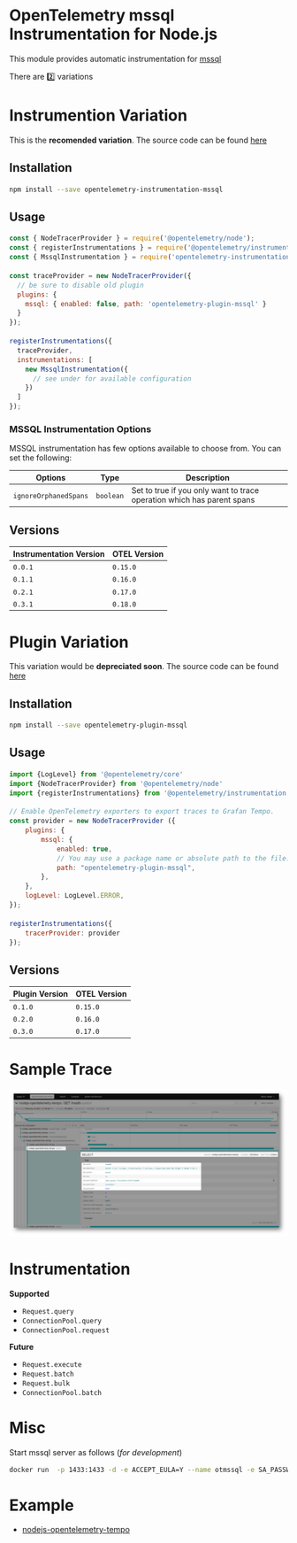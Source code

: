 # OpenTelemetry mssql Instrumentation for Node.js

This module provides automatic instrumentation for [mssql](https://www.npmjs.com/package/mssql)

There are :two: variations 

# Instrumention Variation

This is the **recomended variation**. The source code can be found [here](https://github.com/mnadeem/opentelemetry-instrumentation-mssql/tree/instrumentation)



## Installation

````bash
npm install --save opentelemetry-instrumentation-mssql
````


## Usage

````js
const { NodeTracerProvider } = require('@opentelemetry/node');
const { registerInstrumentations } = require('@opentelemetry/instrumentation');
const { MssqlInstrumentation } = require('opentelemetry-instrumentation-mssql');

const traceProvider = new NodeTracerProvider({
  // be sure to disable old plugin
  plugins: {
    mssql: { enabled: false, path: 'opentelemetry-plugin-mssql' }
  }
});

registerInstrumentations({
  traceProvider,
  instrumentations: [
    new MssqlInstrumentation({
      // see under for available configuration
    })
  ]
});

````

### MSSQL Instrumentation Options

MSSQL instrumentation has few options available to choose from. You can set the following:

| Options       | Type                       | Description                                                                               |
| --------------| ---------------------------| ----------------------------------------------------------------------------------------- |
| `ignoreOrphanedSpans` | `boolean` | Set to true if you only want to trace operation which has parent spans |

## Versions

| Instrumentation Version       | OTEL Version                       |
| --------------| ---------------------------|
| `0.0.1` | `0.15.0` |
| `0.1.1` | `0.16.0` |
| `0.2.1` | `0.17.0` |
| `0.3.1` | `0.18.0` |

# Plugin Variation

This variation would be **depreciated soon**. The source code can be found [here](https://github.com/mnadeem/opentelemetry-instrumentation-mssql/tree/plugin)

## Installation

````bash
npm install --save opentelemetry-plugin-mssql
````

## Usage

````js
import {LogLevel} from '@opentelemetry/core'
import {NodeTracerProvider} from '@opentelemetry/node'
import {registerInstrumentations} from '@opentelemetry/instrumentation'

// Enable OpenTelemetry exporters to export traces to Grafan Tempo.
const provider = new NodeTracerProvider ({
    plugins: {
        mssql: {
            enabled: true,
            // You may use a package name or absolute path to the file.
            path: "opentelemetry-plugin-mssql",
        },
    },
    logLevel: LogLevel.ERROR,      
});

registerInstrumentations({
    tracerProvider: provider
});
````

## Versions

| Plugin Version | OTEL Version            |
| ------------| ---------------------------|
| `0.1.0` | `0.15.0` |
| `0.2.0` | `0.16.0` |
| `0.3.0` | `0.17.0` |

# Sample Trace

![](docs/img/mssql-trace.png)

# Instrumentation

**Supported**

* `Request.query`
* `ConnectionPool.query`
* `ConnectionPool.request`

**Future**

* `Request.execute`
* `Request.batch`
* `Request.bulk`
* `ConnectionPool.batch`


# Misc

Start mssql server as follows (*for development*)

````bash
docker run  -p 1433:1433 -d -e ACCEPT_EULA=Y --name otmssql -e SA_PASSWORD=P@ssw0rd mcr.microsoft.com/mssql/server
````

# Example

* [nodejs-opentelemetry-tempo](https://github.com/mnadeem/nodejs-opentelemetry-tempo)